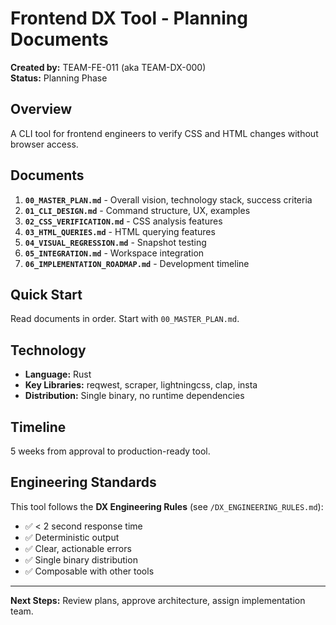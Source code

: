 # Frontend DX Tool - Planning Documents

**Created by:** TEAM-FE-011 (aka TEAM-DX-000)  
**Status:** Planning Phase

## Overview

A CLI tool for frontend engineers to verify CSS and HTML changes without browser access.

## Documents

1. **`00_MASTER_PLAN.md`** - Overall vision, technology stack, success criteria
2. **`01_CLI_DESIGN.md`** - Command structure, UX, examples
3. **`02_CSS_VERIFICATION.md`** - CSS analysis features
4. **`03_HTML_QUERIES.md`** - HTML querying features
5. **`04_VISUAL_REGRESSION.md`** - Snapshot testing
6. **`05_INTEGRATION.md`** - Workspace integration
7. **`06_IMPLEMENTATION_ROADMAP.md`** - Development timeline

## Quick Start

Read documents in order. Start with `00_MASTER_PLAN.md`.

## Technology

- **Language:** Rust
- **Key Libraries:** reqwest, scraper, lightningcss, clap, insta
- **Distribution:** Single binary, no runtime dependencies

## Timeline

5 weeks from approval to production-ready tool.

## Engineering Standards

This tool follows the **DX Engineering Rules** (see `/DX_ENGINEERING_RULES.md`):
- ✅ < 2 second response time
- ✅ Deterministic output
- ✅ Clear, actionable errors
- ✅ Single binary distribution
- ✅ Composable with other tools

---

**Next Steps:** Review plans, approve architecture, assign implementation team.
